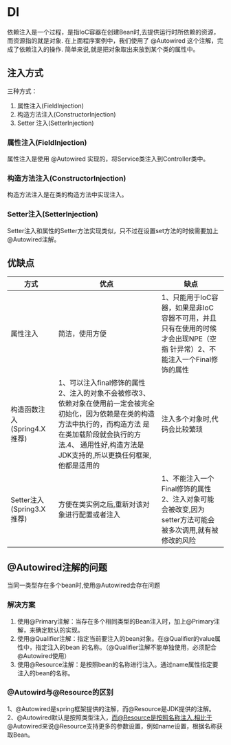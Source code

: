 # DI

依赖注入是⼀个过程，是指IoC容器在创建Bean时,去提供运⾏时所依赖的资源，⽽资源指的就是对象. 在上⾯程序案例中，我们使⽤了 @Autowired 这个注解，完成了依赖注⼊的操作. 简单来说,就是把对象取出来放到某个类的属性中。

## 注入方式

三种方式：
1. 属性注入(FieldInjection)
2. 构造⽅法注入(ConstructorInjection)
3. Setter 注入(SetterInjection)

### 属性注入(FieldInjection)
属性注⼊是使⽤ @Autowired 实现的，将Service类注⼊到Controller类中。

### 构造⽅法注入(ConstructorInjection)
构造方法注入是在类的构造方法中实现注入。

### Setter注入(SetterInjection)
Setter注入和属性的Setter方法实现类似，只不过在设置set方法的时候需要加上@Autowired注解。

## 优缺点
|方式|优点	|缺点|
|---|---|---|
|属性注入	|简洁，使用方便	|1、只能⽤于IoC容器，如果是⾮IoC容器不可⽤，并且只有在使⽤的时候才会出现NPE（空指 针异常）2、不能注⼊⼀个Final修饰的属性|
|构造函数注入(Spring4.X推荐)	|1、可以注⼊final修饰的属性2、注⼊的对象不会被修改3、 依赖对象在使⽤前⼀定会被完全初始化，因为依赖是在类的构造⽅法中执⾏的，⽽构造⽅法 是在类加载阶段就会执⾏的⽅法.4、 通⽤性好,构造⽅法是JDK⽀持的,所以更换任何框架,他都是适⽤的|注⼊多个对象时,代码会⽐较繁琐|
|Setter注入(Spring3.X推荐)	|方便在类实例之后,重新对该对象进⾏配置或者注⼊	|1、不能注⼊⼀个Final修饰的属性 2、注⼊对象可能会被改变,因为setter⽅法可能会被多次调⽤,就有被修改的⻛险|

## @Autowired注解的问题

当同⼀类型存在多个bean时,使⽤@Autowired会存在问题

### 解决方案
1. 使用@Primary注解：当存在多个相同类型的Bean注入时，加上@Primary注解，来确定默认的实现。
2. 使用@Qualifier注解：指定当前要注⼊的bean对象。在@Qualifier的value属性中，指定注入的bean 的名称。（@Qualifier注解不能单独使用，必须配合@Autowired使用）
3. 使用@Resource注解：是按照bean的名称进行注入。通过name属性指定要注⼊的bean的名称。

### @Autowird与@Resource的区别
1、@Autowired是spring框架提供的注解，而@Resource是JDK提供的注解。
2、@Autowired默认是按照类型注入，而@Resource是按照名称注入.相比于@Autowired来说@Resource支持更多的参数设置，例如name设置，根据名称获取Bean。
